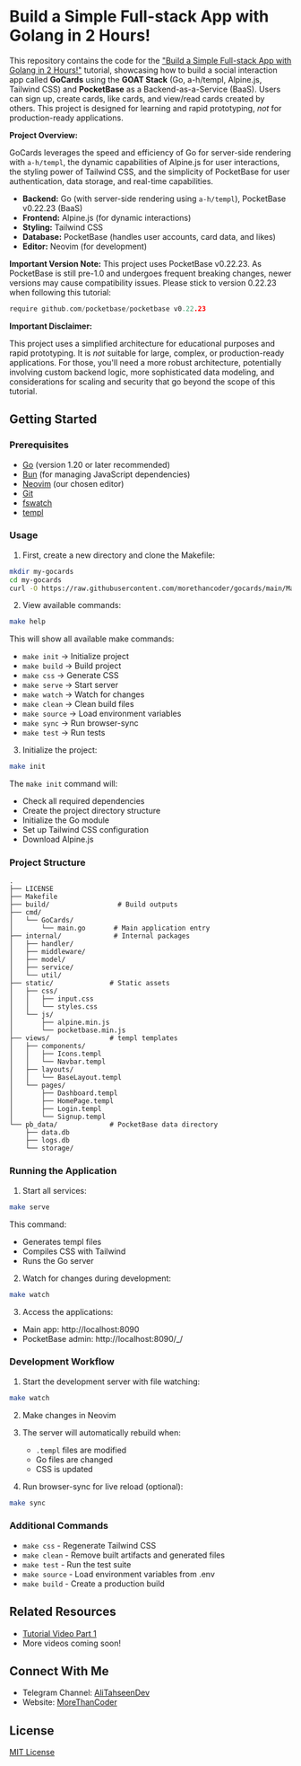 # Build a Simple Full-stack App with Golang in 2 Hours!

This repository contains the code for the ["Build a Simple Full-stack App with Golang in 2 Hours!"](https://youtu.be/bem0bdDBs8A) tutorial, showcasing how to build a social interaction app called **GoCards** using the **GOAT Stack** (Go, a-h/templ, Alpine.js, Tailwind CSS) and **PocketBase** as a Backend-as-a-Service (BaaS). Users can sign up, create cards, like cards, and view/read cards created by others. This project is designed for learning and rapid prototyping, *not* for production-ready applications.

**Project Overview:**

GoCards leverages the speed and efficiency of Go for server-side rendering with `a-h/templ`, the dynamic capabilities of Alpine.js for user interactions, the styling power of Tailwind CSS, and the simplicity of PocketBase for user authentication, data storage, and real-time capabilities.

* **Backend:** Go (with server-side rendering using `a-h/templ`), PocketBase v0.22.23 (BaaS)
* **Frontend:** Alpine.js (for dynamic interactions)
* **Styling:** Tailwind CSS
* **Database:** PocketBase (handles user accounts, card data, and likes)
* **Editor:** Neovim (for development)

**Important Version Note:**
This project uses PocketBase v0.22.23. As PocketBase is still pre-1.0 and undergoes frequent breaking changes, newer versions may cause compatibility issues. Please stick to version 0.22.23 when following this tutorial:

```go
require github.com/pocketbase/pocketbase v0.22.23
```

**Important Disclaimer:**

This project uses a simplified architecture for educational purposes and rapid prototyping. It is *not* suitable for large, complex, or production-ready applications. For those, you'll need a more robust architecture, potentially involving custom backend logic, more sophisticated data modeling, and considerations for scaling and security that go beyond the scope of this tutorial.

## Getting Started

### Prerequisites

* [Go](https://go.dev/dl/) (version 1.20 or later recommended)
* [Bun](https://bun.sh/) (for managing JavaScript dependencies)
* [Neovim](https://neovim.io/) (our chosen editor)
* [Git](https://git-scm.com/downloads)
* [fswatch](https://github.com/emcrisostomo/fswatch)
* [templ](https://github.com/a-h/templ)

### Usage

1. First, create a new directory and clone the Makefile:

```bash
mkdir my-gocards
cd my-gocards
curl -O https://raw.githubusercontent.com/morethancoder/gocards/main/Makefile
```

2. View available commands:

```bash
make help
```

This will show all available make commands:
* `make init` → Initialize project
* `make build` → Build project
* `make css` → Generate CSS
* `make serve` → Start server
* `make watch` → Watch for changes
* `make clean` → Clean build files
* `make source` → Load environment variables
* `make sync` → Run browser-sync
* `make test` → Run tests

3. Initialize the project:

```bash
make init
```

The `make init` command will:
* Check all required dependencies
* Create the project directory structure
* Initialize the Go module
* Set up Tailwind CSS configuration
* Download Alpine.js

### Project Structure

```
.
├── LICENSE
├── Makefile
├── build/                 # Build outputs
├── cmd/
│   └── GoCards/
│       └── main.go       # Main application entry
├── internal/             # Internal packages
│   ├── handler/
│   ├── middleware/
│   ├── model/
│   ├── service/
│   └── util/
├── static/              # Static assets
│   ├── css/
│   │   ├── input.css
│   │   └── styles.css
│   └── js/
│       ├── alpine.min.js
│       └── pocketbase.min.js
├── views/               # templ templates
│   ├── components/
│   │   ├── Icons.templ
│   │   └── Navbar.templ
│   ├── layouts/
│   │   └── BaseLayout.templ
│   └── pages/
│       ├── Dashboard.templ
│       ├── HomePage.templ
│       ├── Login.templ
│       └── Signup.templ
└── pb_data/             # PocketBase data directory
    ├── data.db
    ├── logs.db
    └── storage/
```

### Running the Application

1. Start all services:

```bash
make serve
```

This command:
* Generates templ files
* Compiles CSS with Tailwind
* Runs the Go server

2. Watch for changes during development:

```bash
make watch
```

3. Access the applications:
* Main app: http://localhost:8090
* PocketBase admin: http://localhost:8090/_/

### Development Workflow

1. Start the development server with file watching:
```bash
make watch
```

2. Make changes in Neovim
3. The server will automatically rebuild when:
   * `.templ` files are modified
   * Go files are changed
   * CSS is updated

4. Run browser-sync for live reload (optional):
```bash
make sync
```

### Additional Commands

* `make css` - Regenerate Tailwind CSS
* `make clean` - Remove built artifacts and generated files
* `make test` - Run the test suite
* `make source` - Load environment variables from .env
* `make build` - Create a production build

## Related Resources

* [Tutorial Video Part 1](https://youtu.be/bem0bdDBs8A)
* More videos coming soon!

## Connect With Me

* Telegram Channel: [AliTahseenDev](https://t.me/+-aFYIKA-ZGU4M2Uy)
* Website: [MoreThanCoder](https://morethancoder.com)

## License

[MIT License](LICENSE)

